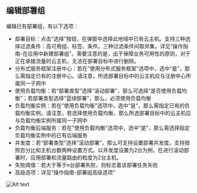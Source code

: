 ## 编辑部署组

编辑已有部署组，有以下选项：

- 部署目标：点击“选择”按钮，在弹窗中选择此地域中已有云主机。支持三种选择过滤条件：高可用组、标签、条件。三种过滤条件间取并集。详见“操作指南-在应用中新建部署组”。需要注意的是，出于保障业务可用性的原则，对于正在承接流量的云主机，无法在部署目标中进行删除。
- 分布式服务框架注册中心：若在”使用分布式服务框架”选项中，选中“是”，那么需指定已有的注册中心。请注意，所选部署目标中的云主机应与注册中心所属同一子网中
- 使用负载均衡：若“部署类型”选择“滚动部署”，那么可选择”是否使用负载均衡”；若部署类型选择“蓝绿部署”，那么，必须使用负载均衡
- 负载均衡实例：若在”使用负载均衡”选项中，选中“是”，那么需指定已有的负载均衡实例。请注意，若选择使用负载均衡，那么所选部署目标中的云主机应与负载均衡实例所属同一子网中
- 负载均衡后端服务：若在”使用负载均衡”选项中，选中“是”，那么需选择指定负载均衡实例中的已有后端服务
- 并发度：若“部署类型”选择“滚动部署”，那么可支持设置部署并发度。支持按照百分比和主机台数两种设置方式。以并发度设置为2台为例，在进行滚动部署时，应用部署和流量路由的粒度为2台主机。
- 失败阈值：若大于等于n台部署失败，则标志着该部署任务失败
- 高级选项：详见“操作指南-部署组高级选项”


![Alt text](https://github.com/jdcloudcom/cn/blob/edit/image/CodeDeploy/Ch/Oper-7%EF%BC%88Ch%EF%BC%89.png)
